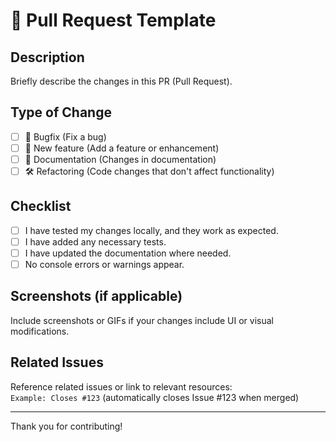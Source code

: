 # 🚀 Pull Request Template

## Description

Briefly describe the changes in this PR (Pull Request).

## Type of Change

- [ ] 🐞 Bugfix (Fix a bug)
- [ ] 🚀 New feature (Add a feature or enhancement)
- [ ] 📝 Documentation (Changes in documentation)
- [ ] 🛠 Refactoring (Code changes that don't affect functionality)

## Checklist

- [ ] I have tested my changes locally, and they work as expected.
- [ ] I have added any necessary tests.
- [ ] I have updated the documentation where needed.
- [ ] No console errors or warnings appear.

## Screenshots (if applicable)

Include screenshots or GIFs if your changes include UI or visual modifications.

## Related Issues

Reference related issues or link to relevant resources:  
`Example: Closes #123` (automatically closes Issue #123 when merged)

---

Thank you for contributing!
